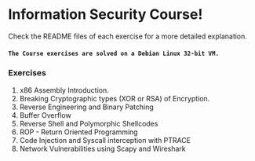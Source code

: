 # **Information Security Course!**
Check the README files of each exercise for a more detailed explanation.

#### **`The Course exercises are solved on a Debian Linux 32-bit VM.`**

### Exercises
1. x86 Assembly Introduction.
2. Breaking Cryptographic types (XOR or RSA) of Encryption.
3. Reverse Engineering and Binary Patching
4. Buffer Overflow
5. Reverse Shell and Polymorphic Shellcodes
6. ROP - Return Oriented Programming
7. Code Injection and Syscall interception with PTRACE
8. Network Vulnerabilities using Scapy and Wireshark